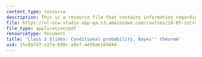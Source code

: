 ```yaml
---
content_type: resource
description: This is a resource file that contains information regarding class 3.
file: https://ol-ocw-studio-app-qa.s3.amazonaws.com/courses/18-05-introduction-to-probability-and-statistics-spring-2014/15c0a7d7a1fab90ca0e74e5bae165d4d_MIT18_05S14_class3_slides.pdf
file_type: application/pdf
resourcetype: Document
title: 'Class 3 Slides: Conditional probability, Bayes'' theorem'
uid: 15c0a7d7-a1fa-b90c-a0e7-4e5bae165d4d
---
```

